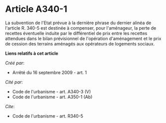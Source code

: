 # Article A340-1

La subvention de l'Etat prévue à la dernière phrase du dernier alinéa de l'article R. 340-5 est destinée à compenser, pour
l'aménageur, la perte de recettes éventuelle induite par le différentiel de prix entre les recettes attendues dans le bilan
prévisionnel de l'opération d'aménagement et le prix de cession des terrains aménagés aux opérateurs de logements sociaux.

**Liens relatifs à cet article**

_Créé par_:

  - Arrêté du 16 septembre 2009 - art. 1

_Cité par_:

  - Code de l'urbanisme - art. A340-3 (V)
  - Code de l'urbanisme - art. A350-1 (Ab)

_Cite_:

  - Code de l'urbanisme - art. R340-5
